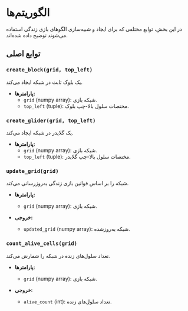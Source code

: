  
# الگوریتم‌ها

در این بخش، توابع مختلفی که برای ایجاد و شبیه‌سازی الگوهای بازی زندگی استفاده می‌شوند توضیح داده شده‌اند.

## توابع اصلی

### `create_block(grid, top_left)`

یک بلوک ثابت در شبکه ایجاد می‌کند.

- **پارامترها:**
  - `grid` (numpy array): شبکه بازی.
  - `top_left` (tuple): مختصات سلول بالا-چپ بلوک.

### `create_glider(grid, top_left)`

یک گلایدر در شبکه ایجاد می‌کند.

- **پارامترها:**
  - `grid` (numpy array): شبکه بازی.
  - `top_left` (tuple): مختصات سلول بالا-چپ گلایدر.

### `update_grid(grid)`

شبکه را بر اساس قوانین بازی زندگی به‌روزرسانی می‌کند.

- **پارامترها:**
  - `grid` (numpy array): شبکه بازی.

- **خروجی:**
  - `updated_grid` (numpy array): شبکه به‌روزشده.

### `count_alive_cells(grid)`

تعداد سلول‌های زنده در شبکه را شمارش می‌کند.

- **پارامترها:**
  - `grid` (numpy array): شبکه بازی.

- **خروجی:**
  - `alive_count` (int): تعداد سلول‌های زنده.
